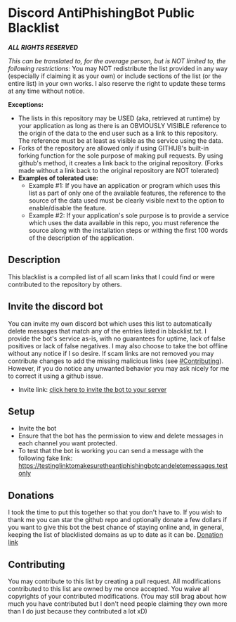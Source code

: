 # Discord AntiPhishingBot Public Blacklist

***ALL RIGHTS RESERVED***

*This can be translated to, for the average person, but is NOT limited to, the 
following restrictions:* You may NOT redistribute the list provided in any way 
(especially if claiming it as your own) or include sections of the list (or the 
entire list) in your own works. I also reserve the right to update these terms 
at any time without notice.

**Exceptions:**
- The lists in this repository may be USED (aka, retrieved at runtime) by your 
application as long as there is an OBVIOUSLY VISIBLE reference to the origin of 
the data to the end user such as a link to this repository. The reference must 
be at least as visible as the service using the data.
- Forks of the repository are allowed only if using GITHUB's built-in forking 
function for the sole purpose of making pull requests. By using github's 
method, it creates a link back to the original repository. (Forks made without 
a link back to the original repository are NOT tolerated)
- **Examples of tolerated use:**
  - Example #1: If you have an application or program which uses this list as part
  of only one of the available features, the reference to the source of the data 
  used must be clearly visible next to the option to enable/disable the feature.
  - Example #2: If your application's sole purpose is to provide a service which uses 
  the data available in this repo, you must reference the source along with the
  installation steps or withing the first 100 words of the description of the
  application.

## Description
This blacklist is a compiled list of all scam links that I could find or were
contributed to the repository by others.

## Invite the discord bot
You can invite my own discord bot which uses this list to automatically delete 
messages that match any of the entries listed in blacklist.txt. I provide the 
bot's service as-is, with no guarantees for uptime, lack of false positives or
lack of false negatives. I may also choose to take the bot offline without any 
notice if I so desire. If scam links are not removed you may contribute changes 
to add the missing malicious links (see [#Contributing](./README.md#contributing)).
However, if you do notice any unwanted behavior you may ask nicely for me to 
correct it using a github issue.
- Invite link: [click here to invite the bot to your server](https://discord.com/api/oauth2/authorize?client_id=888061627239383051&permissions=292057902146&scope=bot)

## Setup
- Invite the bot
- Ensure that the bot has the permission to view and delete messages in each
  channel you want protected.
- To test that the bot is working you can send a message with the following 
  fake link: https://testinglinktomakesuretheantiphishingbotcandeletemessages.testonly

## Donations
I took the time to put this together so that you don't have to. If you wish to
thank me you can star the github repo and optionally donate a few dollars if 
you want to give this bot the best chance of staying online and, in general, 
keeping the list of blacklisted domains as up to date as it can be. 
[Donation link](http://paypal.me/technicallycoded)

## Contributing
You may contribute to this list by creating a pull request. All modifications 
contributed to this list are owned by me once accepted. You waive all 
copyrights of your contributed modifications. (You may still brag about how
much you have contributed but I don't need people claiming they own more than
I do just because they contributed a lot xD)
